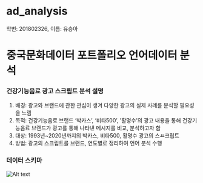 # ad_analysis
학번: 201802326, 이름: 유승아

중국문화데이터 포트폴리오 언어데이터 분석
=============

### 건강기능음료 광고 스크립트 분석 설명
1. 배경: 광고와 브랜드에 관한 관심이 생겨 다양한 광고의 실제 사례를 분석할 필요성을 느낌
2. 목적: 건강기능음료 브랜드 ‘박카스’, ‘비타500’, '활명수’의 광고 내용을 통해 건강기능음료 브랜드가 광고를 통해 나타낸 메시지를 비교, 분석하고자 함
3. 대상: 1993년~2020년까지의 박카스, 비타500, 활명수 광고의 스ㅛ크립트
4. 방법: 광고의 스크립트를 브랜드, 연도별로 정리하여 언어 분석 수행

### 데이터 스키마
![Alt text](/YooSeungA/ad_analysis/img.png "박카스 데이터스키마")
